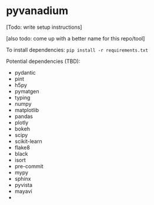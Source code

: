 # pyvanadium

[Todo: write setup instructions]

[also todo: come up with a better name for this repo/tool]

To install dependencies:
`pip install -r requirements.txt`



Potential dependencies (TBD):
- pydantic
- pint
- h5py
- pymatgen
- typing
- numpy
- matplotlib
- pandas
- plotly
- bokeh
- scipy
- scikit-learn
- flake8
- black
- isort
- pre-commit
- mypy
- sphinx
- pyvista
- mayavi
- 